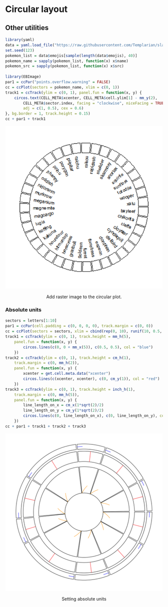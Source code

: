 # Circular layout

## Other utilities

```r
library(yaml)
data = yaml.load_file("https://raw.githubusercontent.com/Templarian/slack-emoji-pokemon/master/pokemon.yaml")
set.seed(123)
pokemon_list = data$emojis[sample(length(data$emojis), 40)]
pokemon_name = sapply(pokemon_list, function(x) x$name)
pokemon_src = sapply(pokemon_list, function(x) x$src)

library(EBImage)
par1 = ccPar("points.overflow.warning" = FALSE)
cc = ccPlot(sectors = pokemon_name, xlim = c(0, 1))
track1 = ccTrack(ylim = c(0, 1), panel.fun = function(x, y) {
    circos.text(CELL_META$xcenter, CELL_META$cell.ylim[1] - mm_y(2),
        CELL_META$sector.index, facing = "clockwise", niceFacing = TRUE,
        adj = c(1, 0.5), cex = 0.6)
}, bg.border = 1, track.height = 0.15)
cc + par1 + track1
```

<div class="figure" style="text-align: center">
<img src="../02-circlize-layout_files/figure-html/circular-pokemon-1.png" alt="Add raster image to the circular plot." width="576" />
<p class="caption">Add raster image to the circular plot.</p>
</div>

### Absolute units

```r
sectors = letters[1:10]
par1 = ccPar(cell.padding = c(0, 0, 0, 0), track.margin = c(0, 0))
cc = ccPlot(sectors = sectors, xlim = cbind(rep(0, 10), runif(10, 0.5, 1.5)))
track1 = ccTrack(ylim = c(0, 1), track.height = mm_h(5),
    panel.fun = function(x, y) {
        circos.lines(c(0, 0 + mm_x(5)), c(0.5, 0.5), col = "blue")
    })
track2 = ccTrack(ylim = c(0, 1), track.height = cm_h(1),
    track.margin = c(0, mm_h(2)),
    panel.fun = function(x, y) {
        xcenter = get.cell.meta.data("xcenter")
        circos.lines(c(xcenter, xcenter), c(0, cm_y(1)), col = "red")
    })
track3 = ccTrack(ylim = c(0, 1), track.height = inch_h(1),
    track.margin = c(0, mm_h(5)),
    panel.fun = function(x, y) {
        line_length_on_x = cm_x(1*sqrt(2)/2)
        line_length_on_y = cm_y(1*sqrt(2)/2)
        circos.lines(c(0, line_length_on_x), c(0, line_length_on_y), col = "orange")
    })
cc + par1 + track1 + track2 + track3
```

<div class="figure" style="text-align: center">
<img src="../02-circlize-layout_files/figure-html/unit-convert-1.png" alt="Setting absolute units" width="576" />
<p class="caption">Setting absolute units</p>
</div>
